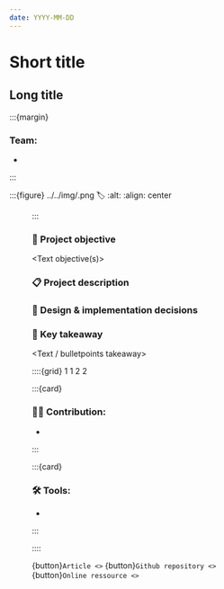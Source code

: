 ```yaml
---
date: YYYY-MM-DD
---
```


# Short title

## Long title

:::{margin}
### Team:
* 
:::

<!-- Figure path must be relative to be recognized -->
:::{figure} ../../img/<image>.png
:label: <label>
:alt: <alt text>
:align: center

<Figure caption>
:::

### 🎯 Project objective
<Text objective(s)>

### 📋 Project description
<Text description>

### 🎨 Design & implementation decisions
<Text decisions>

### 🧾 Key takeaway
<Text / bulletpoints takeaway>

::::{grid} 1 1 2 2

:::{card}

### 👨‍💻 Contribution:
* 
:::

:::{card}

### 🛠 Tools:
* 
:::

::::

{button}`Article <>`
{button}`Github repository <>`
{button}`Online ressource <>`